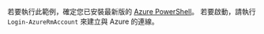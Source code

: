 若要執行此範例，確定您已安裝最新版的 [Azure PowerShell](/powershell/azureps-cmdlets-docs)。 若要啟動，請執行 `Login-AzureRmAccount` 來建立與 Azure 的連線。 
